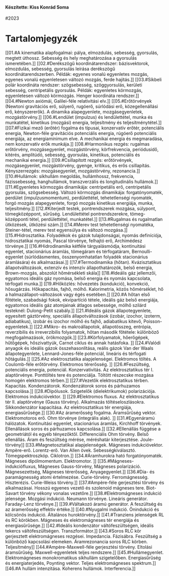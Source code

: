 #### Készítette: Kiss Konrád Soma
#2023
<div style="page-break-after: always;"></div>

# Tartalomjegyzék
[[01.#A kinematika alapfogalmai: pálya, elmozdulás, sebesség, gyorsulás, megtett úthossz. Sebesség és hely meghatározása a gyorsulás ismeretében.]]
[[02.#Derékszögű koordinátarendszer: bázisvektorok, elmozdulás, sebesség, gyorsulás leírása derékszögű koordinátarendszerben. Példák: egyenes vonalú egyenletes mozgás, egyenes vonalú egyenletesen változó mozgás, ferde hajítás.]]
[[03.#Síkbeli polár koordináta rendszer: szögsebesség, szöggyorsulás, kerületi sebesség, centripetális gyorsulás. Példák: egyenletes körmozgás, egyenletesen változó körmozgás. Henger koordináta rendszer.]]
[[04.#Newton axiómái, Galilei-féle relativitási elv.]]
[[05.#Erőtörvények (Newtoni gravitációs erő, súlyerő, rugóerő, súrlódási erő, közegellenállási erő, kényszererők). A dinamika alapegyenlete, mozgásegyenletek, mozgástörvény.]]
[[06.#Lendület (impulzus) és lendülettétel, munka és munkatétel, kinetikus (mozgási) energia, teljesítmény és teljesítménytétel.]]
[[07.#Fizikai mező (erőtér) fogalma és típusai, konzervatív erőtér, potenciális energia, Newton-féle gravitációs potenciális energia, rúgóerő potenciális energiája, az energiaminimum elve. A mechanikai energia és megmaradása, nem konzervatív erők munkája.]]
[[08.#Harmonikus rezgés: rugalmas erőtörvény, mozgásegyenlet, mozgástörvény, körfrekvencia, periódusidő, kitérés, amplitúdó, sebesség, gyorsulás, kinetikus, potenciális és mechanikai energia.]]
[[09.#Csillapított rezgés: erőtörvények, mozgásegyenlet, mozgástörvény, gyenge, kritikus, és erős csillapítás. Kényszerrezgés: mozgásegyenlet, mozgástörvény, rezonancia.]]
[[10.#Hullámok: síkhullám megoldás, hullámhossz, frekvencia, fázissebesség, hanghullámok, transzverzális és longitudinális hullámok.]]
[[11.#Egyenletes körmozgás dinamikája: centripetális erő, centripetális gyorsulás, szögsebesség. Változó körmozgás dinamikája: forgatónyomaték, perdület (impulzusmomentum), perdülettétel, tehetetlenségi nyomaték, forgó mozgás alapegyenlete, forgó mozgás kinetikus energiája, munka, teljesítmény.]]
[[12.#Kiterjedt testek, pontrendszerek mozgása, súlypont, tömegközéppont, sűrűség. Lendülettétel pontrendszerekre, tömeg-középponti tétel, perdülettétel, munkatétel.]]
[[13.#Rugalmas és rugalmatlan ütközések, ütközési szám.]]
[[14.#Merev test tehetetlenségi nyomatéka, Steiner-tétel, merev test egyensúlya és változó mozgása.]]
[[15.#Hidrosztatika. Folyadékok és gázok tulajdonságai, nyomás definíciója, hidrosztatikai nyomás, Pascal törvénye, felhajtó erő, Archimédesz törvénye.]]
[[16.#Hidrodinamika kétféle tárgyalásmódja, kontinuitási egyenlet, stacionárius áramlás, tömegáram és térfogatáram, Bernoulli-egyenlet (súrlódásmentes, összenyomhatatlan folyadék stacionárius áramlására) és alkalmazásai.]]
[[17.#Termodinamika (hőtan). Kvázisztatikus állapotváltozások, extenzív és intenzív állapothatározók, belső energia, Brown-mozgás, abszolút hőmérsékleti skála]]
[[18.#Ideális gáz jellemzői, egyatomos ideális gáz nyomása, belső energia és nyomás kapcsolata, térfogati munka.]]
[[19.#Hőközlés: hővezetés (kondukció), konvekció, hősugárzás. Hőkapacitás, fajhő, mólhő. Kalorimetria, közös hőmérséklet, hő a halmazállapot-változások vagy égés esetében.]]
[[20.#A hőtan első főtétele, szabadsági fokok, ekvipartíció tétele, ideális gáz belső energiája, egyatomos ideális gáz atomjainak átlagos sebessége, mólhő szilárd testeknél: Dulong-Petit szabály.]]
[[21.#Ideális gázok állapotegyenlete, egyesített gáztörvény, speciális állapotváltozások (izobár, izochor, izoterm, adiabatikus), izobár és izochor mólhő és fajhő, adiabatikus kitevő, Poisson-egyenletek.]]
[[22.#Mikro- és makroállapotok, állapotösszeg, entrópia, reverzibilis és irreverzibilis folyamatok, hőtan második főtétele: különböző megfogalmazások, örökmozgók.]]
[[23.#Körfolyamatok, hőerőgépek, hűtőgépek, hőszivattyúk, Carnot ciklus és annak hatásfoka. ]]
[[24.#Valódi anyagok és ideális gázok összehasonlítása, reális gázok Van der Waals állapotegyenlete, Lennard-Jones-féle potenciál, lineáris és térfogati hőtágulás.]]
[[25.#Az elektrosztatika alapjelenségei. Elektromos töltés. A Coulomb-féle erőtörvény. Elektromos térerősség. ]]
[[26.#Feszültség, potenciális energia, potenciál. Konzervativitás. Az elektrosztatikus tér I. alaptörvénye. Ponttöltés tere és potenciálja. Töltött részecske mozgása homogén elektromos térben.]]
[[27.#Vezetők elektrosztatikus térben. Kapacitás. Kondenzátorok. Kondenzátorok soros és párhuzamos kapcsolása.]]
[[28.#Dipólusok. Szigetelők (dielektrikumok) polarizációja. Elektromos indukcióvektor. ]]
[[29.#Elektromos fluxus. Az elektrosztatikus tér II. alaptörvénye (Gauss törvény). Alkalmazás töltéseloszlásokra. Síkkondenzátor kapacitása. Az elektrosztatikus tér energiája, energiasűrűsége.]]
[[30.#Az áramerősség fogalma. Áramsűrűség vektor. Elektromotoros erő. Ohm törvénye (integrális alak). ]]
[[31.#Egyenáramú hálózatok. Kontinuitási egyenlet, stacionárius áramlás, Kirchhoff törvények. Ellenállások soros és párhuzamos kapcsolása.]]
[[32.#Ellenállás függése a geometriától és egyéb tényezőktől. Differenciális Ohm törvény. Belső ellenállás. Áram és feszültség mérése, méréshatár kiterjesztése. Joule-törvény]]
[[33.#Magnetosztatikai alapjelenségek. Mágneses indukcióvektor. Ampère-erő. Lorentz-erő. Van Allen övek. Sebességkiválasztó. Tömegspektroszkóp. Ciklotron.]]
[[34.#Áramhurokra ható forgatónyomaték. Mágneses dipólmomentum. Elektromotor. ]]
[[35.#Mágneses-indukciófluxus, Mágneses Gauss-törvény, Mágneses polarizáció. Mágnesezettség, Mágneses térerősség, Anyagegyenlet.]]
[[36.#Dia- és paramágnesség atomi értelmezése. Curie-törvény. Ferromágnesség. Hiszterézis. Curie-Weiss törvény.]]
[[37.#Ampère-féle gerjesztési törvény és alkalmazásai. Hosszú egyenes vezető és szolenoid mágneses tere. Biot-Savart törvény vékony vonalas vezetőre.]]
[[38.#Elektromágneses indukció jelensége. Mozgási indukció. Neumann törvénye. Lineáris generátor. Faraday-Lenz törvénye.]]
[[39.#Váltakozó áramú generátor. A feszültség és az áramerősség effektív értéke.]]
[[40.#Nyugalmi indukció. Önindukció és kölcsönös indukció. Általános huroktörvény.]]
[[41.#Tranziens jelenségek RL és RC körökben. Mágneses és elektromágneses tér energiája és energiasűrűsége.]]
[[42.#Ideális kondenzátor váltófeszültségen, ideális tekercs váltófeszültségen. Transzformátor.]]
[[43.#Soros RLC kör gerjesztett elektromágneses rezgései. Impedancia. Fázisábra. Feszültség a különböző kapcsolási elemeken. Áramrezonancia soros RLC körben. Teljesítmény]]
[[44.#Ampère-Maxwell-féle gerjesztési törvény. Eltolási áramsűrűség. Maxwell-egyenletek teljes rendszere.]]
[[45.#Hullámegyenlet. Elektromágneses monokromatikus síkhullám szigetelőben. Energiasűrűség és energiaterjedés, Poynting vektor. Teljes elektromágneses spektrum.]]
[[46.#A hullám intenzitása. Koherens hullámok. Interferencia.]]
